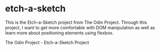 # etch-a-sketch

This is the Etch-a-Sketch project from The Odin Project. Through this project, I want to get more comfortable with DOM manipulation as well as learn more about positioning elements using flexbox.

The Odin Project - Etch-a-Sketch Project
